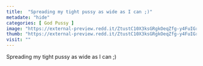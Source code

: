 ```yaml
---
title:  "Spreading my tight pussy as wide as I can ;)"
metadate: "hide"
categories: [ God Pussy ]
image: "https://external-preview.redd.it/ZtustC10X3ksGRgkOeqZfg-y4FuIGrqPpEvamYPNYJU.jpg?auto=webp&s=231d76b16caf784bae338dac7d7badc5cc5a1c32"
thumb: "https://external-preview.redd.it/ZtustC10X3ksGRgkOeqZfg-y4FuIGrqPpEvamYPNYJU.jpg?width=1080&crop=smart&auto=webp&s=fd81eb7662a17cb51ec5ef6474b6163e183b0964"
visit: ""
---
```

Spreading my tight pussy as wide as I can ;)
